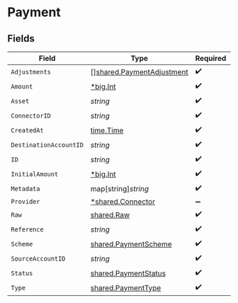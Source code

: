 # Payment


## Fields

| Field                                                                         | Type                                                                          | Required                                                                      | Description                                                                   | Example                                                                       |
| ----------------------------------------------------------------------------- | ----------------------------------------------------------------------------- | ----------------------------------------------------------------------------- | ----------------------------------------------------------------------------- | ----------------------------------------------------------------------------- |
| `Adjustments`                                                                 | [][shared.PaymentAdjustment](../../../pkg/models/shared/paymentadjustment.md) | :heavy_check_mark:                                                            | N/A                                                                           |                                                                               |
| `Amount`                                                                      | [*big.Int](https://pkg.go.dev/math/big#Int)                                   | :heavy_check_mark:                                                            | N/A                                                                           | 100                                                                           |
| `Asset`                                                                       | *string*                                                                      | :heavy_check_mark:                                                            | N/A                                                                           | USD                                                                           |
| `ConnectorID`                                                                 | *string*                                                                      | :heavy_check_mark:                                                            | N/A                                                                           |                                                                               |
| `CreatedAt`                                                                   | [time.Time](https://pkg.go.dev/time#Time)                                     | :heavy_check_mark:                                                            | N/A                                                                           |                                                                               |
| `DestinationAccountID`                                                        | *string*                                                                      | :heavy_check_mark:                                                            | N/A                                                                           |                                                                               |
| `ID`                                                                          | *string*                                                                      | :heavy_check_mark:                                                            | N/A                                                                           | XXX                                                                           |
| `InitialAmount`                                                               | [*big.Int](https://pkg.go.dev/math/big#Int)                                   | :heavy_check_mark:                                                            | N/A                                                                           | 100                                                                           |
| `Metadata`                                                                    | map[string]*string*                                                           | :heavy_check_mark:                                                            | N/A                                                                           |                                                                               |
| `Provider`                                                                    | [*shared.Connector](../../../pkg/models/shared/connector.md)                  | :heavy_minus_sign:                                                            | N/A                                                                           |                                                                               |
| `Raw`                                                                         | [shared.Raw](../../../pkg/models/shared/raw.md)                               | :heavy_check_mark:                                                            | N/A                                                                           |                                                                               |
| `Reference`                                                                   | *string*                                                                      | :heavy_check_mark:                                                            | N/A                                                                           |                                                                               |
| `Scheme`                                                                      | [shared.PaymentScheme](../../../pkg/models/shared/paymentscheme.md)           | :heavy_check_mark:                                                            | N/A                                                                           |                                                                               |
| `SourceAccountID`                                                             | *string*                                                                      | :heavy_check_mark:                                                            | N/A                                                                           |                                                                               |
| `Status`                                                                      | [shared.PaymentStatus](../../../pkg/models/shared/paymentstatus.md)           | :heavy_check_mark:                                                            | N/A                                                                           |                                                                               |
| `Type`                                                                        | [shared.PaymentType](../../../pkg/models/shared/paymenttype.md)               | :heavy_check_mark:                                                            | N/A                                                                           |                                                                               |